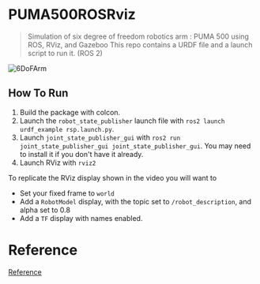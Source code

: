 # PUMA500ROSRviz
> Simulation of six degree of freedom robotics arm : PUMA 500 using ROS, RViz, and Gazeboo
This repo contains a URDF file and a launch script to run it. (ROS 2)

![6DoFArm](./6DoF_arm.jpg)

## How To Run
1. Build the package with colcon.
2. Launch the `robot_state_publisher` launch file with `ros2 launch urdf_example rsp.launch.py`.
3. Launch `joint_state_publisher_gui` with `ros2 run joint_state_publisher_gui joint_state_publisher_gui`. You may need to install it if you don't have it already.
4. Launch RViz with `rviz2`

To replicate the RViz display shown in the video you will want to
- Set your fixed frame to `world`
- Add a `RobotModel` display, with the topic set to `/robot_description`, and alpha set to 0.8
- Add a `TF` display with names enabled.

# Reference
[Reference](https://articulatedrobotics.xyz/ready-for-ros-7-urdf/)
